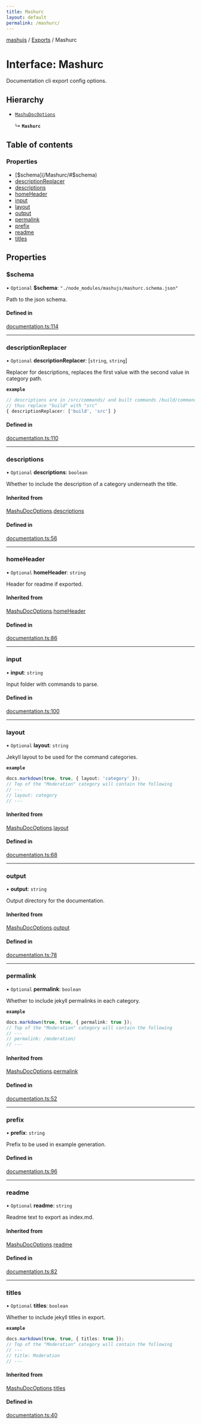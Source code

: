 ```yaml
---
title: Mashurc
layout: default
permalink: /mashurc/
---
```

[mashujs](/) / [Exports](/modules/) / Mashurc

# Interface: Mashurc

Documentation cli export config options.

## Hierarchy

- [`MashuDocOptions`](/MashuDocOptions/)

  ↳ **`Mashurc`**

## Table of contents

### Properties

- [$schema](/Mashurc/#$schema)
- [descriptionReplacer](/Mashurc/#descriptionreplacer)
- [descriptions](/Mashurc/#descriptions)
- [homeHeader](/Mashurc/#homeheader)
- [input](/Mashurc/#input)
- [layout](/Mashurc/#layout)
- [output](/Mashurc/#output)
- [permalink](/Mashurc/#permalink)
- [prefix](/Mashurc/#prefix)
- [readme](/Mashurc/#readme)
- [titles](/Mashurc/#titles)

## Properties

### $schema

• `Optional` **$schema**: ``"./node_modules/mashujs/mashurc.schema.json"``

Path to the json schema.

#### Defined in

[documentation.ts:114](https://github.com/EpokTarren/mashu/blob/922ecdf/src/documentation.ts#L114)

___

### descriptionReplacer

• `Optional` **descriptionReplacer**: [`string`, `string`]

Replacer for descriptions, replaces the first value with the second value in category path.

**`example`**
```ts
// descriptions are in /src/commands/ and built commands /build/commands/
// thus replace "build" with "src"
{ descriptionReplacer: ['build', 'src'] }
```

#### Defined in

[documentation.ts:110](https://github.com/EpokTarren/mashu/blob/922ecdf/src/documentation.ts#L110)

___

### descriptions

• `Optional` **descriptions**: `boolean`

Whether to include the description of a category underneath the title.

#### Inherited from

[MashuDocOptions](/MashuDocOptions/).[descriptions](/MashuDocOptions/#descriptions)

#### Defined in

[documentation.ts:56](https://github.com/EpokTarren/mashu/blob/922ecdf/src/documentation.ts#L56)

___

### homeHeader

• `Optional` **homeHeader**: `string`

Header for readme if exported.

#### Inherited from

[MashuDocOptions](/MashuDocOptions/).[homeHeader](/MashuDocOptions/#homeheader)

#### Defined in

[documentation.ts:86](https://github.com/EpokTarren/mashu/blob/922ecdf/src/documentation.ts#L86)

___

### input

• **input**: `string`

Input folder with commands to parse.

#### Defined in

[documentation.ts:100](https://github.com/EpokTarren/mashu/blob/922ecdf/src/documentation.ts#L100)

___

### layout

• `Optional` **layout**: `string`

Jekyll layout to be used for the command categories.

**`example`**
```ts
docs.markdown(true, true, { layout: 'category' });
// Top of the "Moderation" category will contain the following
// ---
// layout: category
// ---
```

#### Inherited from

[MashuDocOptions](/MashuDocOptions/).[layout](/MashuDocOptions/#layout)

#### Defined in

[documentation.ts:68](https://github.com/EpokTarren/mashu/blob/922ecdf/src/documentation.ts#L68)

___

### output

• **output**: `string`

Output directory for the documentation.

#### Inherited from

[MashuDocOptions](/MashuDocOptions/).[output](/MashuDocOptions/#output)

#### Defined in

[documentation.ts:78](https://github.com/EpokTarren/mashu/blob/922ecdf/src/documentation.ts#L78)

___

### permalink

• `Optional` **permalink**: `boolean`

Whether to include jekyll permalinks in each category.

**`example`**
```ts
docs.markdown(true, true, { permalink: true });
// Top of the "Moderation" category will contain the following
// ---
// permalink: /moderation/
// ---
```

#### Inherited from

[MashuDocOptions](/MashuDocOptions/).[permalink](/MashuDocOptions/#permalink)

#### Defined in

[documentation.ts:52](https://github.com/EpokTarren/mashu/blob/922ecdf/src/documentation.ts#L52)

___

### prefix

• **prefix**: `string`

Prefix to be used in example generation.

#### Defined in

[documentation.ts:96](https://github.com/EpokTarren/mashu/blob/922ecdf/src/documentation.ts#L96)

___

### readme

• `Optional` **readme**: `string`

Readme text to export as index.md.

#### Inherited from

[MashuDocOptions](/MashuDocOptions/).[readme](/MashuDocOptions/#readme)

#### Defined in

[documentation.ts:82](https://github.com/EpokTarren/mashu/blob/922ecdf/src/documentation.ts#L82)

___

### titles

• `Optional` **titles**: `boolean`

Whether to include jekyll titles in export.

**`example`**
```ts
docs.markdown(true, true, { titles: true });
// Top of the "Moderation" category will contain the following
// ---
// title: Moderation
// ---
```

#### Inherited from

[MashuDocOptions](/MashuDocOptions/).[titles](/MashuDocOptions/#titles)

#### Defined in

[documentation.ts:40](https://github.com/EpokTarren/mashu/blob/922ecdf/src/documentation.ts#L40)
